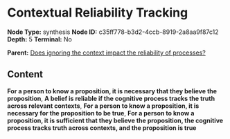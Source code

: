 # Contextual Reliability Tracking

**Node Type:** synthesis
**Node ID:** c35ff778-b3d2-4ccb-8919-2a8aa9f87c12
**Depth:** 5
**Terminal:** No

**Parent:** [Does ignoring the context impact the reliability of processes?](does-ignoring-the-context-impact-the-reliability-of-processes-antithesis-d6767706-78a4-45eb-b7d3-b49624cbe860.md)

## Content

**For a person to know a proposition, it is necessary that they believe the proposition**, **A belief is reliable if the cognitive process tracks the truth across relevant contexts**, **For a person to know a proposition, it is necessary for the proposition to be true**, **For a person to know a proposition, it is sufficient that they believe the proposition, the cognitive process tracks truth across contexts, and the proposition is true**
